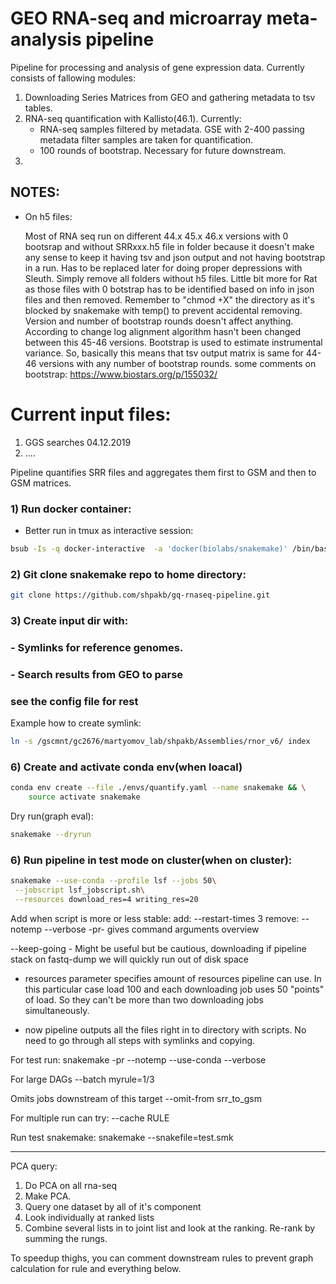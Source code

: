 # GEO RNA-seq and microarray meta-analysis pipeline

Pipeline for processing and analysis of gene expression data. Currently consists of fallowing modules:
1) Downloading Series Matrices from GEO and gathering metadata to tsv tables. 
2) RNA-seq quantification with Kallisto(46.1). Currently:
    - RNA-seq samples filtered by metadata. GSE with 2-400 passing metadata filter samples are taken for quantification.
    - 100 rounds of bootstrap. Necessary for future downstream. 
3) 


## NOTES:
 - On h5 files: 
 
    Most of RNA seq run on different 44.x 45.x 46.x versions with 0 bootsrap and
without SRRxxx.h5 file in folder because it doesn't make any sense to keep it having tsv and json output and not having
bootstrap in a run. Has to be replaced later for doing proper depressions with Sleuth. Simply remove all folders 
without h5 files. Little bit more for Rat as those files with 0 botstrap has to be identified based on info in json
files and then removed. Remember to "chmod +X" the directory as it's blocked by snakemake with temp() to prevent 
accidental removing. 
Version and number of bootstrap rounds doesn't affect anything. According to change log alignment algorithm hasn't 
been changed between this 45-46 versions. Bootstrap is used to estimate instrumental variance. So, basically 
this means that tsv output matrix is same for 44-46 versions with any number of bootstrap rounds. 
some comments on bootstrap: https://www.biostars.org/p/155032/

# Current input files:
1) GGS searches 04.12.2019
2) ....

Pipeline quantifies SRR files and aggregates them first to GSM and then to GSM matrices.

### 1) Run docker container:
- Better run in tmux as interactive session:
```bash
bsub -Is -q docker-interactive  -a 'docker(biolabs/snakemake)' /bin/bash
```
### 2) Git clone snakemake repo to home directory:
```bash
git clone https://github.com/shpakb/gq-rnaseq-pipeline.git
```

### 3) Create input dir with:
### - Symlinks for reference genomes.
### - Search results from GEO to parse 
### see the config file for rest 

Example how to create symlink:
```bash
ln -s /gscmnt/gc2676/martyomov_lab/shpakb/Assemblies/rnor_v6/ index 
```

### 6) Create and activate conda env(when loacal) 
```bash 
conda env create --file ./envs/quantify.yaml --name snakemake && \
    source activate snakemake
```

Dry run(graph eval):
```bash
snakemake --dryrun
```

### 6) Run pipeline in test mode on cluster(when on cluster): 
```bash
snakemake --use-conda --profile lsf --jobs 50\
 --jobscript lsf_jobscript.sh\
 --resources download_res=4 writing_res=20
```

Add when script is more or less stable:
add: --restart-times 3 
remove: --notemp 
--verbose
 -pr- gives command arguments overview

 --keep-going - Might be useful but be cautious, downloading if pipeline stack on fastq-dump we will quickly run out of 
 disk space 

- resources parameter specifies amount of resources pipeline can use. In this particular case load 100 and 
each downloading job uses 50 "points" of load. So they can't be more than two downloading jobs simultaneously. 

- now pipeline outputs all the files right in to directory with scripts. No need to go through all steps with symlinks 
and copying. 

For test run:
snakemake -pr --notemp --use-conda --verbose

For large DAGs 
--batch myrule=1/3 

Omits jobs downstream of this target 
--omit-from srr_to_gsm 

For multiple run can try:
--cache RULE

Run test snakemake:
snakemake --snakefile=test.smk

-----------------------------
PCA query: 
1) Do PCA on all rna-seq
2) Make PCA.
3) Query one dataset by all of it's component
4) Look individually at ranked lists
5) Combine several lists in to joint list and look at the ranking. Re-rank by summing the rungs.

To speedup thighs, you can comment downstream rules to prevent graph calculation for rule and everything below. 
